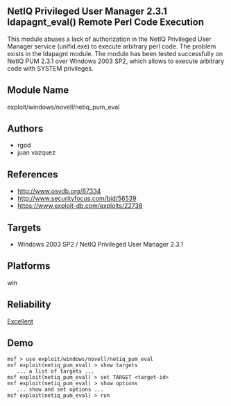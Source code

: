 ## NetIQ Privileged User Manager 2.3.1 ldapagnt_eval() Remote Perl Code Execution

This module abuses a lack of authorization in the NetIQ 
Privileged User Manager service (unifid.exe) to execute 
arbitrary perl code. The problem exists in the ldapagnt 
module. The module has been tested successfully on NetIQ PUM 
2.3.1 over Windows 2003 SP2, which allows to execute 
arbitrary code with SYSTEM privileges.


## Module Name
exploit/windows/novell/netiq_pum_eval

## Authors
* rgod
* juan vazquez


## References
* http://www.osvdb.org/87334
* http://www.securityfocus.com/bid/56539
* https://www.exploit-db.com/exploits/22738



## Targets
* Windows 2003 SP2 / NetIQ Privileged User Manager 2.3.1


## Platforms
win

## Reliability
[Excellent](https://github.com/rapid7/metasploit-framework/wiki/Exploit-Ranking)

## Demo

```
msf > use exploit/windows/novell/netiq_pum_eval
msf exploit(netiq_pum_eval) > show targets
   ... a list of targets ...
msf exploit(netiq_pum_eval) > set TARGET <target-id>
msf exploit(netiq_pum_eval) > show options
   ... show and set options ...
msf exploit(netiq_pum_eval) > run
```
    
    